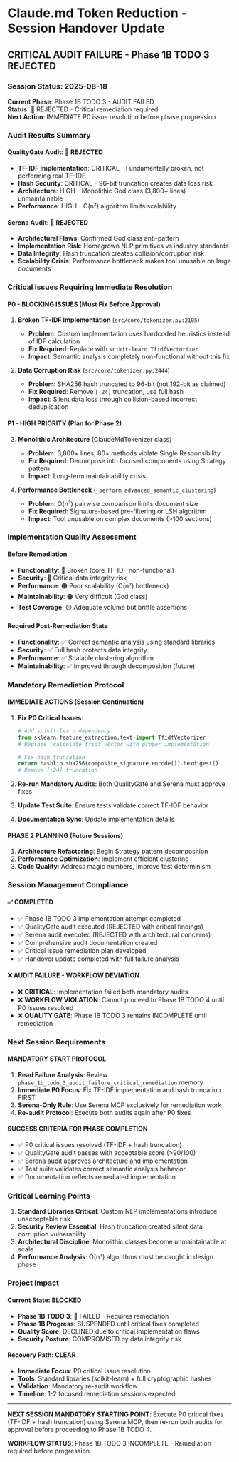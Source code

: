 # Claude.md Token Reduction - Session Handover Update
## CRITICAL AUDIT FAILURE - Phase 1B TODO 3 REJECTED

### Session Status: 2025-08-18
**Current Phase**: Phase 1B TODO 3 - AUDIT FAILED  
**Status**: 🚨 REJECTED - Critical remediation required  
**Next Action**: IMMEDIATE P0 issue resolution before phase progression

### Audit Results Summary

#### QualityGate Audit: 🔴 REJECTED
- **TF-IDF Implementation**: CRITICAL - Fundamentally broken, not performing real TF-IDF
- **Hash Security**: CRITICAL - 96-bit truncation creates data loss risk
- **Architecture**: HIGH - Monolithic God class (3,800+ lines) unmaintainable
- **Performance**: HIGH - O(n²) algorithm limits scalability

#### Serena Audit: 🔴 REJECTED  
- **Architectural Flaws**: Confirmed God class anti-pattern
- **Implementation Risk**: Homegrown NLP primitives vs industry standards
- **Data Integrity**: Hash truncation creates collision/corruption risk
- **Scalability Crisis**: Performance bottleneck makes tool unusable on large documents

### Critical Issues Requiring Immediate Resolution

#### P0 - BLOCKING ISSUES (Must Fix Before Approval)

1. **Broken TF-IDF Implementation** (`src/core/tokenizer.py:2105`)
   - **Problem**: Custom implementation uses hardcoded heuristics instead of IDF calculation
   - **Fix Required**: Replace with `scikit-learn.TfidfVectorizer`
   - **Impact**: Semantic analysis completely non-functional without this fix

2. **Data Corruption Risk** (`src/core/tokenizer.py:2444`)  
   - **Problem**: SHA256 hash truncated to 96-bit (not 192-bit as claimed)
   - **Fix Required**: Remove `[:24]` truncation, use full hash
   - **Impact**: Silent data loss through collision-based incorrect deduplication

#### P1 - HIGH PRIORITY (Plan for Phase 2)

3. **Monolithic Architecture** (ClaudeMdTokenizer class)
   - **Problem**: 3,800+ lines, 80+ methods violate Single Responsibility
   - **Fix Required**: Decompose into focused components using Strategy pattern
   - **Impact**: Long-term maintainability crisis

4. **Performance Bottleneck** (`_perform_advanced_semantic_clustering`)
   - **Problem**: O(n²) pairwise comparison limits document size  
   - **Fix Required**: Signature-based pre-filtering or LSH algorithm
   - **Impact**: Tool unusable on complex documents (>100 sections)

### Implementation Quality Assessment

#### Before Remediation
- **Functionality**: 🔴 Broken (core TF-IDF non-functional)
- **Security**: 🔴 Critical data integrity risk  
- **Performance**: 🟠 Poor scalability (O(n²) bottleneck)
- **Maintainability**: 🟠 Very difficult (God class)
- **Test Coverage**: 🟡 Adequate volume but brittle assertions

#### Required Post-Remediation State  
- **Functionality**: ✅ Correct semantic analysis using standard libraries
- **Security**: ✅ Full hash protects data integrity
- **Performance**: ✅ Scalable clustering algorithm
- **Maintainability**: ✅ Improved through decomposition (future)

### Mandatory Remediation Protocol

#### IMMEDIATE ACTIONS (Session Continuation)
1. **Fix P0 Critical Issues**:
   ```python
   # Add scikit-learn dependency  
   from sklearn.feature_extraction.text import TfidfVectorizer
   # Replace _calculate_tfidf_vector with proper implementation
   
   # Fix hash truncation
   return hashlib.sha256(composite_signature.encode()).hexdigest()
   # Remove [:24] truncation
   ```

2. **Re-run Mandatory Audits**: Both QualityGate and Serena must approve fixes

3. **Update Test Suite**: Ensure tests validate correct TF-IDF behavior

4. **Documentation Sync**: Update implementation details

#### PHASE 2 PLANNING (Future Sessions)
1. **Architecture Refactoring**: Begin Strategy pattern decomposition
2. **Performance Optimization**: Implement efficient clustering
3. **Code Quality**: Address magic numbers, improve test determinism

### Session Management Compliance

#### ✅ COMPLETED
- ✅ Phase 1B TODO 3 implementation attempt completed  
- ✅ QualityGate audit executed (REJECTED with critical findings)
- ✅ Serena audit executed (REJECTED with architectural concerns)
- ✅ Comprehensive audit documentation created
- ✅ Critical issue remediation plan developed
- ✅ Handover update completed with full failure analysis

#### ❌ AUDIT FAILURE - WORKFLOW DEVIATION
- ❌ **CRITICAL**: Implementation failed both mandatory audits
- ❌ **WORKFLOW VIOLATION**: Cannot proceed to Phase 1B TODO 4 until P0 issues resolved  
- ❌ **QUALITY GATE**: Phase 1B TODO 3 remains INCOMPLETE until remediation

### Next Session Requirements

#### MANDATORY START PROTOCOL
1. **Read Failure Analysis**: Review `phase_1b_todo_3_audit_failure_critical_remediation` memory
2. **Immediate P0 Focus**: Fix TF-IDF implementation and hash truncation FIRST
3. **Serena-Only Rule**: Use Serena MCP exclusively for remediation work
4. **Re-audit Protocol**: Execute both audits again after P0 fixes

#### SUCCESS CRITERIA FOR PHASE COMPLETION
- ✅ P0 critical issues resolved (TF-IDF + hash truncation)
- ✅ QualityGate audit passes with acceptable score (>90/100)
- ✅ Serena audit approves architecture and implementation
- ✅ Test suite validates correct semantic analysis behavior
- ✅ Documentation reflects remediated implementation

### Critical Learning Points

1. **Standard Libraries Critical**: Custom NLP implementations introduce unacceptable risk
2. **Security Review Essential**: Hash truncation created silent data corruption vulnerability
3. **Architectural Discipline**: Monolithic classes become unmaintainable at scale
4. **Performance Analysis**: O(n²) algorithms must be caught in design phase

### Project Impact

#### Current State: BLOCKED
- **Phase 1B TODO 3**: 🔴 FAILED - Requires remediation  
- **Phase 1B Progress**: SUSPENDED until critical fixes completed
- **Quality Score**: DECLINED due to critical implementation flaws
- **Security Posture**: COMPROMISED by data integrity risk

#### Recovery Path: CLEAR
- **Immediate Focus**: P0 critical issue resolution
- **Tools**: Standard libraries (scikit-learn) + full cryptographic hashes  
- **Validation**: Mandatory re-audit workflow
- **Timeline**: 1-2 focused remediation sessions expected

---

**NEXT SESSION MANDATORY STARTING POINT**: 
Execute P0 critical fixes (TF-IDF + hash truncation) using Serena MCP, then re-run both audits for approval before proceeding to Phase 1B TODO 4.

**WORKFLOW STATUS**: Phase 1B TODO 3 INCOMPLETE - Remediation required before progression.